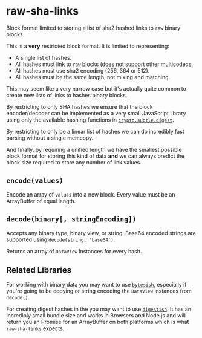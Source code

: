 # raw-sha-links

Block format limited to storing a list of sha2 hashed links to `raw` binary blocks.

This is a **very** restricted block format. It is limited to representing:

* A single list of hashes.
* All hashes must link to `raw` blocks 
(does not support other [multicodecs](https://github.com/multiformats/multicodec).
* All hashes must use sha2 encoding (256, 364 or 512).
* All hashes must be the same length, not mixing and matching.

This may seem like a very narrow case but it's actually quite common to create new lists of 
links to hashes binary blocks. 

By restricting to only SHA hashes we ensure that the block encoder/decoder can be implemented
as a very small JavaScript library using only the available hashing functions in 
[`crypto.subtle.digest`](https://developer.mozilla.org/en-US/docs/Web/API/SubtleCrypto/digest).

By restricting to only be a linear list of hashes we can do incredibly fast parsing without
a single memcopy.

And finally, by requiring a unified length we have the smallest possible block format for storing
this kind of data **and** we can always predict the block size required to store any number of 
link values.

## `encode(values)`

Encode an array of `values` into a new block. Every value must be an ArrayBuffer of equal length.

## `decode(binary[, stringEncoding])`

Accepts any binary type, binary view, or string. Base64 encoded strings are supported using `decode(string, 'base64')`.

Returns an array of `DataView` instances for every hash.

## Related Libraries

For working with binary data you may want to use [`bytesish`](https://github.com/mikeal/bytesish), 
especially if you're going to be copying or string encoding the `DataView` instances from `decode()`.

For creating digest hashes in the you may want to use [`digestish`](https://github.com/mikeal/digestish). 
It has an incredibly small bundle size and works in Browsers and Node.js and will return you an Promise
for an ArrayBuffer on both platforms which is what `raw-sha-links` expects.
